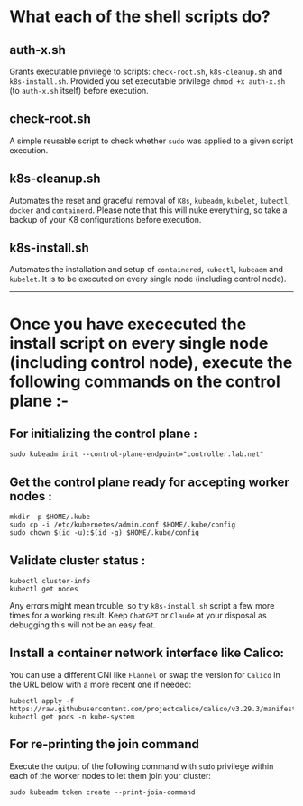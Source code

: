 # What each of the shell scripts do?

## auth-x.sh
Grants executable privilege to scripts: `check-root.sh`, `k8s-cleanup.sh` and `k8s-install.sh`. Provided you set executable privilege `chmod +x auth-x.sh` (to `auth-x.sh` itself) before execution.

## check-root.sh
A simple reusable script to check whether `sudo` was applied to a given script execution.

## k8s-cleanup.sh
Automates the reset and graceful removal of `K8s`, `kubeadm`, `kubelet`, `kubectl`, `docker` and `containerd`. Please note that this will nuke everything, so take a backup of your K8 configurations before execution.

## k8s-install.sh
Automates the installation and setup of `containered`, `kubectl`, `kubeadm` and `kubelet`. It is to be executed on every single node (including control node).

***

# Once you have exececuted the install script on every single node (including control node), execute the following commands on the control plane :-

## For initializing the control plane :

    sudo kubeadm init --control-plane-endpoint="controller.lab.net"

## Get the control plane ready for accepting worker nodes :

    mkdir -p $HOME/.kube
    sudo cp -i /etc/kubernetes/admin.conf $HOME/.kube/config
    sudo chown $(id -u):$(id -g) $HOME/.kube/config

## Validate cluster status :

    kubectl cluster-info
    kubectl get nodes
    
Any errors might mean trouble, so try `k8s-install.sh` script a few more times for a working result. Keep `ChatGPT` or `Claude` at your disposal as debugging this will not
be an easy feat.

## Install a container network interface like Calico:
You can use a different CNI like `Flannel` or swap the version for `Calico` in the URL below with a more recent one if needed:

    kubectl apply -f https://raw.githubusercontent.com/projectcalico/calico/v3.29.3/manifests/calico.yaml
    kubectl get pods -n kube-system

## For re-printing the join command 
Execute the output of the following command with `sudo` privilege within each of the worker nodes to let them join your cluster:

    sudo kubeadm token create --print-join-command


